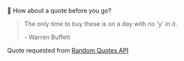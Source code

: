 📣 How about a quote before you go?

> The only time to buy these is on a day with no 'y' in it.
>
> <p>- Warren Buffett</p>

Quote requested from [Random Quotes API](https://github.com/lukePeavey/quotable)
